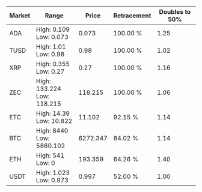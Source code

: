 | Market | Range | Price| Retracement | Doubles to 50% |
| --- | --- | --- | --- | --- |
| ADA | High: 0.109<br />Low: 0.073 | 0.073 | 100.00 % | 1.25 |
| TUSD | High: 1.01<br />Low: 0.98 | 0.98 | 100.00 % | 1.02 |
| XRP | High: 0.355<br />Low: 0.27 | 0.27 | 100.00 % | 1.16 |
| ZEC | High: 133.224<br />Low: 118.215 | 118.215 | 100.00 % | 1.06 |
| ETC | High: 14.39<br />Low: 10.822 | 11.102 | 92.15 % | 1.14 |
| BTC | High: 8440<br />Low: 5860.102 | 6272.347 | 84.02 % | 1.14 |
| ETH | High: 541<br />Low: 0 | 193.359 | 64.26 % | 1.40 |
| USDT | High: 1.023<br />Low: 0.973 | 0.997 | 52.00 % | 1.00 |
